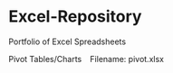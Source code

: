 # Excel-Repository
Portfolio of Excel Spreadsheets

Pivot Tables/Charts
&ensp; 
Filename: pivot.xlsx

